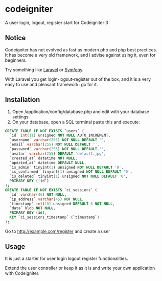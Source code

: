 # codeigniter
A user login, logout, register start for Codeigniter 3

## Notice
Codeigniter has not evolved as fast as modern php and php best practices.<br>
It has become a very old framework, and I advise against using it, even for beginners.

Try something like [Laravel](https://laravel.com/) or [Symfony](https://symfony.com/).

With Laravel you get login-logout-register out of the box, and it is a very easy to use and pleasant framework: go for it.

## Installation
1. Open /application/config/database.php and edit with your database settings
2. On your database, open a SQL terminal paste this and execute:

```sql
CREATE TABLE IF NOT EXISTS `users` (
  `id` int(11) unsigned NOT NULL AUTO_INCREMENT,
  `username` varchar(255) NOT NULL DEFAULT '',
  `email` varchar(255) NOT NULL DEFAULT '',
  `password` varchar(255) NOT NULL DEFAULT '',
  `avatar` varchar(255) DEFAULT 'default.jpg',
  `created_at` datetime NOT NULL,
  `updated_at` datetime DEFAULT NULL,
  `is_admin` tinyint(1) unsigned NOT NULL DEFAULT '0',
  `is_confirmed` tinyint(1) unsigned NOT NULL DEFAULT '0',
  `is_deleted` tinyint(1) unsigned NOT NULL DEFAULT '0',
  PRIMARY KEY (`id`)
);
CREATE TABLE IF NOT EXISTS `ci_sessions` (
  `id` varchar(40) NOT NULL,
  `ip_address` varchar(45) NOT NULL,
  `timestamp` int(10) unsigned DEFAULT 0 NOT NULL,
  `data` blob NOT NULL,
  PRIMARY KEY (id),
  KEY `ci_sessions_timestamp` (`timestamp`)
);
```
Go to http://example.com/register and create a user

## Usage
It is just a starter for user login logout register functionalities.

Extend the user controller or keep it as it is and write your own application with Codeigniter.
